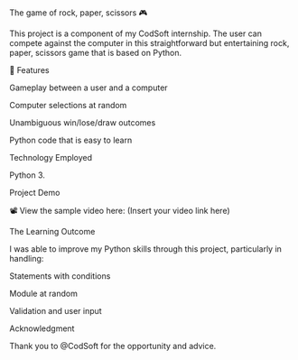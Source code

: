 The game of rock, paper, scissors 🎮

This project is a component of my CodSoft internship. The user can compete against the computer in this straightforward but entertaining rock, paper, scissors game that is based on Python.

🔹 Features

Gameplay between a user and a computer

Computer selections at random

Unambiguous win/lose/draw outcomes

Python code that is easy to learn

Technology Employed

Python 3.

Project Demo

📽️ View the sample video here: (Insert your video link here)

The Learning Outcome

I was able to improve my Python skills through this project, particularly in handling:

Statements with conditions

Module at random

Validation and user input

Acknowledgment

Thank you to @CodSoft for the opportunity and advice.
